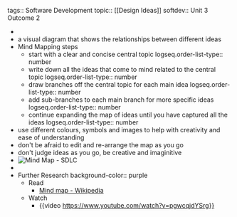 tags:: Software Development
topic:: [[Design Ideas]]
softdev:: Unit 3 Outcome 2

-
- a visual diagram that shows the relationships between different ideas
- Mind Mapping steps
	- start with a clear and concise central topic
	  logseq.order-list-type:: number
	- write down all the ideas that come to mind related to the central topic
	  logseq.order-list-type:: number
	- draw branches off the central topic for each main idea
	  logseq.order-list-type:: number
	- add sub-branches to each main branch for more specific ideas
	  logseq.order-list-type:: number
	- continue expanding the map of ideas until you have captured all the ideas
	  logseq.order-list-type:: number
- use different colours, symbols and images to help with creativity and ease of understanding
- don't be afraid to edit and re-arrange the map as you go
- don't judge ideas as you go, be creative and imaginitive
- ![Mind Map - SDLC](https://www.gogeometry.com/software/software-development-mind-map-mapping.gif)
-
- Further Research
  background-color:: purple
	- Read
		- [Mind map - Wikipedia](https://en.wikipedia.org/wiki/Mind_map)
	- Watch
		- {{video https://www.youtube.com/watch?v=pgwcqjdYSrg}}